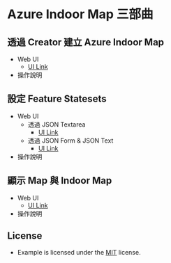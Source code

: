 # Azure Indoor Map 三部曲

## 透過 Creator 建立 Azure Indoor Map
* Web UI
  * [UI Link](https://archerhuang.github.io/Postman-for-Azure-Indoor-Map/Use-Creator-to-create-Azure-Indoor-Map/)
* 操作說明

## 設定 Feature Statesets
* Web UI
  * 透過 JSON Textarea
    * [UI Link](https://archerhuang.github.io/Postman-for-Azure-Indoor-Map/Set-Azure-Indoor-Map-Style-Rules/form/)
  * 透過  JSON Form & JSON Text
    * [UI Link](https://archerhuang.github.io/Postman-for-Azure-Indoor-Map/Set-Azure-Indoor-Map-Style-Rules/form_textarea/)
* 操作說明

## 顯示 Map 與 Indoor Map
* Web UI
  * [UI Link](https://archerhuang.github.io/Postman-for-Azure-Indoor-Map/web)
* 操作說明

## License
* Example is licensed under the [MIT](./LICENSE) license.